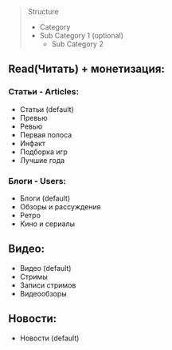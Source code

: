 > Structure
> - Category
>  - Sub Category 1 (optional)
>    - Sub Category 2

## Read(Читать) + монетизация:
### Статьи - Articles:
 - Статьи (default)
 - Превью
 - Ревью
 - Первая полоса
 - Инфакт
 - Подборка игр
 - Лучшие года

### Блоги - Users:
 - Блоги (default)
 - Обзоры и рассуждения
 - Ретро
 - Кино и сериалы

## Видео:
 - Видео (default)
 - Стримы
 - Записи стримов
 - Видеообзоры

## Новости:
 - Новости (default)
